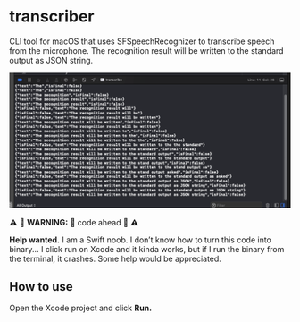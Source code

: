 # transcriber

CLI tool for macOS that uses SFSpeechRecognizer to transcribe speech from the microphone. The recognition result will be written to the standard output as JSON string.

![Example screenshot](example.png)

⚠️ 🚧 **WARNING:** 💩 code ahead 🚧 ⚠️

**Help wanted.** I am a Swift noob. I don’t know how to turn this code into binary... I click run on Xcode and it kinda works, but if I run the binary from the terminal, it crashes. Some help would be appreciated.

## How to use

Open the Xcode project and click **Run.**
